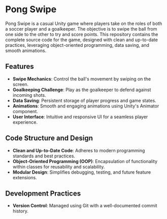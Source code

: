# Pong Swipe

Pong Swipe is a casual Unity game where players take on the roles of both a soccer player and a goalkeeper. The objective is to swipe the ball from one side to the other to try and score points. This repository contains the complete source code for the game, designed with clean and up-to-date practices, leveraging object-oriented programming, data saving, and smooth animations.

## Features

- **Swipe Mechanics**: Control the ball's movement by swiping on the screen.
- **Goalkeeping Challenge**: Play as the goalkeeper to defend against incoming shots.
- **Data Saving**: Persistent storage of player progress and game states.
- **Animations**: Smooth and engaging animations using Unity's Animator component.
- **User Interface**: Intuitive and responsive UI for a seamless player experience.

## Code Structure and Design

- **Clean and Up-to-Date Code**: Adheres to modern programming standards and best practices.
- **Object-Oriented Programming (OOP)**: Encapsulation of functionality within classes for reusability and scalability.
- **Modular Design**: Simplifies debugging, testing, and future feature extensions.

## Development Practices

- **Version Control**: Managed using Git with a well-documented commit history.

